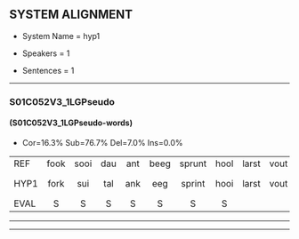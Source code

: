 
## SYSTEM ALIGNMENT

- System Name = hyp1

- Speakers = 1

- Sentences = 1

---

### S01C052V3_1LGPseudo

#### (S01C052V3_1LGPseudo-words)

- Cor=16.3%	Sub=76.7%	Del=7.0%	Ins=0.0%

|  |  |  |  |  |  |  |  |  |  |  |  |  |  |  |  |  |  |  |  |  |  |  |  |  |  |  |  |  |  |  |  |  |  |  |  |  |  |  |  |  |  |  |  |
|:--- |:---:|:---:|:---:|:---:|:---:|:---:|:---:|:---:|:---:|:---:|:---:|:---:|:---:|:---:|:---:|:---:|:---:|:---:|:---:|:---:|:---:|:---:|:---:|:---:|:---:|:---:|:---:|:---:|:---:|:---:|:---:|:---:|:---:|:---:|:---:|:---:|:---:|:---:|:---:|:---:|:---:|:---:|:---:|
| REF | fook | sooi | dau | ant | beeg | sprunt | hool | larst | vout | zwoei | fam | rachts | vaap | sprieuw | keng | swoers | doer | * | plirt | jien | blard | guul | hoekt | * | neeuw | * | noork | vid | zans | leum | haans | spaai | sjalt | heik | sank | roen | frijk | eem | schard | grek | dron | snaaf | stuid |
| HYP1 | fork | sui | tal | ank | eeg | sprint | hooi | larst | vout |  | swo | fan | rachtvap | spreel | ken | swoors | door | plin | plicht | uhm | plart | gil | hoekt | n | neel | ro | noork |  | vit | sans | len | hans | spaal-lt | huik | fant | roen |  | fekéén | fart | grek | droon | snaaf | stuit |
| EVAL | S | S | S | S | S | S | S |  |  | D | S | S | S | S | S | S | S | S | S | S | S | S |  | S | S | S |  | D | S | S | S | S | S | S | S |  | D | S | S |  | S |  | S |
---

---
